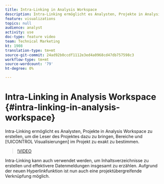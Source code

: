 ```yaml
---
title: Intra-Linking in Analysis Workspace
description: Intra-Linking ermöglicht es Analysten, Projekte in Analysis Workspace zu erstellen, um die Leser des Projektes dazu zu bringen, Bereiche und Visualisierungen innerhalb des Projektes zu exakt zu bestimmen.
feature: visualizations
topics: null
audience: analyst
activity: use
doc-type: feature video
team: Technical Marketing
kt: 1908
translation-type: tm+mt
source-git-commit: 24ad92b0ccdf1112e3ed4a0968cd47db757598c3
workflow-type: tm+mt
source-wordcount: '79'
ht-degree: 0%

---
```



# Intra-Linking in Analysis Workspace {#intra-linking-in-analysis-workspace}

Intra-Linking ermöglicht es Analysten, Projekte in Analysis Workspace zu erstellen, um die Leser des Projektes dazu zu bringen, Bereiche und [!UICONTROL Visualisierungen] im Projekt zu exakt zu bestimmen.

>[!VIDEO](https://video.tv.adobe.com/v/23724/?quality=12)

Intra-Linking kann auch verwendet werden, um Inhaltsverzeichnisse zu erstellen und effektivere Datenmeldungen insgesamt zu erzählen. Aufgrund der neuen Hyperlinkfunktion ist nun auch eine projektübergreifende Verknüpfung möglich.
